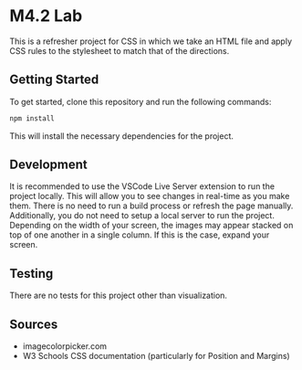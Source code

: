 # M4.2 Lab

This is a refresher project for CSS in which we take an HTML file and apply CSS rules to the stylesheet to match that of the directions.

## Getting Started

To get started, clone this repository and run the following commands:

```bash
npm install
```
This will install the necessary dependencies for the project.

## Development

It is recommended to use the VSCode Live Server extension to run the project
locally. This will allow you to see changes in real-time as you make them. There
is no need to run a build process or refresh the page manually. Additionally,
you do not need to setup a local server to run the project. Depending on the width of your screen, the images may appear stacked on top of one another in a single column. If this is the case, expand your screen.

## Testing

There are no tests for this project other than visualization.

## Sources 

- imagecolorpicker.com
- W3 Schools CSS documentation (particularly for Position and Margins)
